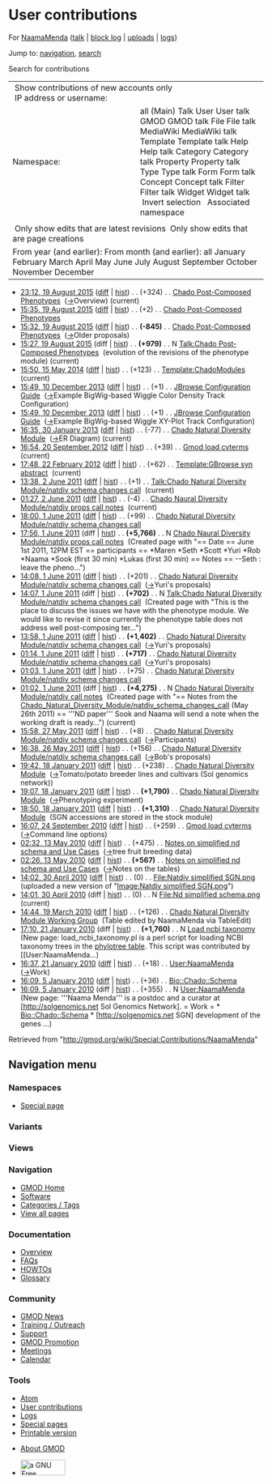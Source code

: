 <div id="mw-page-base" class="noprint">

</div>

<div id="mw-head-base" class="noprint">

</div>

<div id="content" class="mw-body" role="main">

<span id="top"></span>

<div id="mw-js-message" style="display:none;">

</div>



# <span dir="auto">User contributions</span>

<div id="bodyContent">

<div id="contentSub">

For [NaamaMenda](/wiki/User:NaamaMenda "User:NaamaMenda") (<a
href="/mediawiki/index.php?title=User_talk:NaamaMenda&amp;action=edit&amp;redlink=1"
class="new" title="User talk:NaamaMenda (page does not exist)">talk</a>
\| [block
log](/mediawiki/index.php?title=Special:Log/block&page=User%3ANaamaMenda "Special:Log/block")
\|
[uploads](/wiki/Special:ListFiles/NaamaMenda "Special:ListFiles/NaamaMenda")
\| [logs](/wiki/Special:Log/NaamaMenda "Special:Log/NaamaMenda"))

</div>

<div id="jump-to-nav" class="mw-jump">

Jump to: [navigation](#mw-navigation), [search](#p-search)

</div>

<div id="mw-content-text">

Search for contributions

<table class="mw-contributions-table">
<colgroup>
<col style="width: 50%" />
<col style="width: 50%" />
</colgroup>
<tbody>
<tr class="odd">
<td colspan="2"> Show contributions of new accounts only<br />
 IP address or username:</td>
</tr>
<tr class="even">
<td class="mw-label">Namespace:</td>
<td>all (Main) Talk User User talk GMOD GMOD talk File File talk
MediaWiki MediaWiki talk Template Template talk Help Help talk Category
Category talk Property Property talk Type Type talk Form Form talk
Concept Concept talk Filter Filter talk Widget Widget talk  
 Invert selection 
 Associated namespace </td>
</tr>
<tr class="odd">
<td colspan="2"></td>
</tr>
<tr class="even">
<td colspan="2"> Only show edits that are latest revisions
 Only show edits that are page creations</td>
</tr>
<tr class="odd">
<td colspan="2">From year (and earlier): From month (and earlier): all
January February March April May June July August September October
November December</td>
</tr>
</tbody>
</table>

- <a
  href="/mediawiki/index.php?title=Chado_Post-Composed_Phenotypes&amp;oldid=26758"
  class="mw-changeslist-date"
  title="Chado Post-Composed Phenotypes">23:12, 19 August 2015</a>
  ([diff](/mediawiki/index.php?title=Chado_Post-Composed_Phenotypes&diff=prev&oldid=26758 "Chado Post-Composed Phenotypes")
  \|
  [hist](/mediawiki/index.php?title=Chado_Post-Composed_Phenotypes&action=history "Chado Post-Composed Phenotypes"))
  <span class="mw-changeslist-separator">. .</span>
  <span class="mw-plusminus-pos" dir="ltr"
  title="4,565 bytes after change">(+324)</span>‎
  <span class="mw-changeslist-separator">. .</span>
  <a href="/wiki/Chado_Post-Composed_Phenotypes"
  class="mw-contributions-title"
  title="Chado Post-Composed Phenotypes">Chado Post-Composed
  Phenotypes</a> ‎
  <span class="comment">([→](/wiki/Chado_Post-Composed_Phenotypes#Overview "Chado Post-Composed Phenotypes")‎<span dir="auto"><span class="autocomment">Overview</span></span>)</span>
  <span class="mw-uctop">(current)</span>
- <a
  href="/mediawiki/index.php?title=Chado_Post-Composed_Phenotypes&amp;oldid=26757"
  class="mw-changeslist-date"
  title="Chado Post-Composed Phenotypes">15:35, 19 August 2015</a>
  ([diff](/mediawiki/index.php?title=Chado_Post-Composed_Phenotypes&diff=prev&oldid=26757 "Chado Post-Composed Phenotypes")
  \|
  [hist](/mediawiki/index.php?title=Chado_Post-Composed_Phenotypes&action=history "Chado Post-Composed Phenotypes"))
  <span class="mw-changeslist-separator">. .</span>
  <span class="mw-plusminus-pos" dir="ltr"
  title="4,241 bytes after change">(+2)</span>‎
  <span class="mw-changeslist-separator">. .</span>
  <a href="/wiki/Chado_Post-Composed_Phenotypes"
  class="mw-contributions-title"
  title="Chado Post-Composed Phenotypes">Chado Post-Composed
  Phenotypes</a> ‎
- <a
  href="/mediawiki/index.php?title=Chado_Post-Composed_Phenotypes&amp;oldid=26756"
  class="mw-changeslist-date"
  title="Chado Post-Composed Phenotypes">15:32, 19 August 2015</a>
  ([diff](/mediawiki/index.php?title=Chado_Post-Composed_Phenotypes&diff=prev&oldid=26756 "Chado Post-Composed Phenotypes")
  \|
  [hist](/mediawiki/index.php?title=Chado_Post-Composed_Phenotypes&action=history "Chado Post-Composed Phenotypes"))
  <span class="mw-changeslist-separator">. .</span> **(-845)**‎
  <span class="mw-changeslist-separator">. .</span>
  <a href="/wiki/Chado_Post-Composed_Phenotypes"
  class="mw-contributions-title"
  title="Chado Post-Composed Phenotypes">Chado Post-Composed
  Phenotypes</a> ‎
  <span class="comment">([→](/wiki/Chado_Post-Composed_Phenotypes#Older_proposals "Chado Post-Composed Phenotypes")‎<span dir="auto"><span class="autocomment">Older
  proposals</span></span>)</span>
- <a
  href="/mediawiki/index.php?title=Talk:Chado_Post-Composed_Phenotypes&amp;oldid=26755"
  class="mw-changeslist-date"
  title="Talk:Chado Post-Composed Phenotypes">15:27, 19 August 2015</a>
  (diff \|
  [hist](/mediawiki/index.php?title=Talk:Chado_Post-Composed_Phenotypes&action=history "Talk:Chado Post-Composed Phenotypes"))
  <span class="mw-changeslist-separator">. .</span> **(+979)**‎
  <span class="mw-changeslist-separator">. .</span> N
  <a href="/wiki/Talk:Chado_Post-Composed_Phenotypes"
  class="mw-contributions-title"
  title="Talk:Chado Post-Composed Phenotypes">Talk:Chado Post-Composed
  Phenotypes</a> ‎ <span class="comment">(evolution of the revisions of
  the phenotype module)</span> <span class="mw-uctop">(current)</span>
- <a
  href="/mediawiki/index.php?title=Template:ChadoModules&amp;oldid=25729"
  class="mw-changeslist-date" title="Template:ChadoModules">15:50, 15 May
  2014</a>
  ([diff](/mediawiki/index.php?title=Template:ChadoModules&diff=prev&oldid=25729 "Template:ChadoModules")
  \|
  [hist](/mediawiki/index.php?title=Template:ChadoModules&action=history "Template:ChadoModules"))
  <span class="mw-changeslist-separator">. .</span>
  <span class="mw-plusminus-pos" dir="ltr"
  title="1,312 bytes after change">(+123)</span>‎
  <span class="mw-changeslist-separator">. .</span>
  <a href="/wiki/Template:ChadoModules" class="mw-contributions-title"
  title="Template:ChadoModules">Template:ChadoModules</a> ‎
  <span class="mw-uctop">(current)</span>
- <a
  href="/mediawiki/index.php?title=JBrowse_Configuration_Guide&amp;oldid=24917"
  class="mw-changeslist-date" title="JBrowse Configuration Guide">15:49,
  10 December 2013</a>
  ([diff](/mediawiki/index.php?title=JBrowse_Configuration_Guide&diff=prev&oldid=24917 "JBrowse Configuration Guide")
  \|
  [hist](/mediawiki/index.php?title=JBrowse_Configuration_Guide&action=history "JBrowse Configuration Guide"))
  <span class="mw-changeslist-separator">. .</span>
  <span class="mw-plusminus-pos" dir="ltr"
  title="119,809 bytes after change">(+1)</span>‎
  <span class="mw-changeslist-separator">. .</span>
  <a href="/wiki/JBrowse_Configuration_Guide"
  class="mw-contributions-title"
  title="JBrowse Configuration Guide">JBrowse Configuration Guide</a> ‎
  <span class="comment">([→](/wiki/JBrowse_Configuration_Guide#Example_BigWig-based_Wiggle_Color_Density_Track_Configuration "JBrowse Configuration Guide")‎<span dir="auto"><span class="autocomment">Example
  BigWig-based Wiggle Color Density Track
  Configuration</span></span>)</span>
- <a
  href="/mediawiki/index.php?title=JBrowse_Configuration_Guide&amp;oldid=24916"
  class="mw-changeslist-date" title="JBrowse Configuration Guide">15:49,
  10 December 2013</a>
  ([diff](/mediawiki/index.php?title=JBrowse_Configuration_Guide&diff=prev&oldid=24916 "JBrowse Configuration Guide")
  \|
  [hist](/mediawiki/index.php?title=JBrowse_Configuration_Guide&action=history "JBrowse Configuration Guide"))
  <span class="mw-changeslist-separator">. .</span>
  <span class="mw-plusminus-pos" dir="ltr"
  title="119,808 bytes after change">(+1)</span>‎
  <span class="mw-changeslist-separator">. .</span>
  <a href="/wiki/JBrowse_Configuration_Guide"
  class="mw-contributions-title"
  title="JBrowse Configuration Guide">JBrowse Configuration Guide</a> ‎
  <span class="comment">([→](/wiki/JBrowse_Configuration_Guide#Example_BigWig-based_Wiggle_XY-Plot_Track_Configuration "JBrowse Configuration Guide")‎<span dir="auto"><span class="autocomment">Example
  BigWig-based Wiggle XY-Plot Track Configuration</span></span>)</span>
- <a
  href="/mediawiki/index.php?title=Chado_Natural_Diversity_Module&amp;oldid=22872"
  class="mw-changeslist-date"
  title="Chado Natural Diversity Module">16:35, 30 January 2013</a>
  ([diff](/mediawiki/index.php?title=Chado_Natural_Diversity_Module&diff=prev&oldid=22872 "Chado Natural Diversity Module")
  \|
  [hist](/mediawiki/index.php?title=Chado_Natural_Diversity_Module&action=history "Chado Natural Diversity Module"))
  <span class="mw-changeslist-separator">. .</span>
  <span class="mw-plusminus-neg" dir="ltr"
  title="30,886 bytes after change">(-77)</span>‎
  <span class="mw-changeslist-separator">. .</span>
  <a href="/wiki/Chado_Natural_Diversity_Module"
  class="mw-contributions-title"
  title="Chado Natural Diversity Module">Chado Natural Diversity
  Module</a> ‎
  <span class="comment">([→](/wiki/Chado_Natural_Diversity_Module#ER_Diagram "Chado Natural Diversity Module")‎<span dir="auto"><span class="autocomment">ER
  Diagram</span></span>)</span> <span class="mw-uctop">(current)</span>
- <a href="/mediawiki/index.php?title=Gmod_load_cvterms&amp;oldid=21769"
  class="mw-changeslist-date" title="Gmod load cvterms">16:54, 20
  September 2012</a>
  ([diff](/mediawiki/index.php?title=Gmod_load_cvterms&diff=prev&oldid=21769 "Gmod load cvterms")
  \|
  [hist](/mediawiki/index.php?title=Gmod_load_cvterms&action=history "Gmod load cvterms"))
  <span class="mw-changeslist-separator">. .</span>
  <span class="mw-plusminus-pos" dir="ltr"
  title="2,636 bytes after change">(+39)</span>‎
  <span class="mw-changeslist-separator">. .</span>
  <a href="/wiki/Gmod_load_cvterms" class="mw-contributions-title"
  title="Gmod load cvterms">Gmod load cvterms</a> ‎
  <span class="mw-uctop">(current)</span>
- <a
  href="/mediawiki/index.php?title=Template:GBrowse_syn_abstract&amp;oldid=19750"
  class="mw-changeslist-date" title="Template:GBrowse syn abstract">17:48,
  22 February 2012</a>
  ([diff](/mediawiki/index.php?title=Template:GBrowse_syn_abstract&diff=prev&oldid=19750 "Template:GBrowse syn abstract")
  \|
  [hist](/mediawiki/index.php?title=Template:GBrowse_syn_abstract&action=history "Template:GBrowse syn abstract"))
  <span class="mw-changeslist-separator">. .</span>
  <span class="mw-plusminus-pos" dir="ltr"
  title="863 bytes after change">(+62)</span>‎
  <span class="mw-changeslist-separator">. .</span>
  <a href="/wiki/Template:GBrowse_syn_abstract"
  class="mw-contributions-title"
  title="Template:GBrowse syn abstract">Template:GBrowse syn abstract</a>
  ‎ <span class="mw-uctop">(current)</span>
- <a
  href="/mediawiki/index.php?title=Talk:Chado_Natural_Diversity_Module/natdiv_schema_changes_call&amp;oldid=17876"
  class="mw-changeslist-date"
  title="Talk:Chado Natural Diversity Module/natdiv schema changes call">13:38,
  2 June 2011</a>
  ([diff](/mediawiki/index.php?title=Talk:Chado_Natural_Diversity_Module/natdiv_schema_changes_call&diff=prev&oldid=17876 "Talk:Chado Natural Diversity Module/natdiv schema changes call")
  \|
  [hist](/mediawiki/index.php?title=Talk:Chado_Natural_Diversity_Module/natdiv_schema_changes_call&action=history "Talk:Chado Natural Diversity Module/natdiv schema changes call"))
  <span class="mw-changeslist-separator">. .</span>
  <span class="mw-plusminus-pos" dir="ltr"
  title="703 bytes after change">(+1)</span>‎
  <span class="mw-changeslist-separator">. .</span> <a
  href="/wiki/Talk:Chado_Natural_Diversity_Module/natdiv_schema_changes_call"
  class="mw-contributions-title"
  title="Talk:Chado Natural Diversity Module/natdiv schema changes call">Talk:Chado
  Natural Diversity Module/natdiv schema changes call</a> ‎
  <span class="mw-uctop">(current)</span>
- <a
  href="/mediawiki/index.php?title=Chado_Naural_Diversity_Module/natdiv_props_call_notes&amp;oldid=17772"
  class="mw-changeslist-date"
  title="Chado Naural Diversity Module/natdiv props call notes">01:27, 2
  June 2011</a>
  ([diff](/mediawiki/index.php?title=Chado_Naural_Diversity_Module/natdiv_props_call_notes&diff=prev&oldid=17772 "Chado Naural Diversity Module/natdiv props call notes")
  \|
  [hist](/mediawiki/index.php?title=Chado_Naural_Diversity_Module/natdiv_props_call_notes&action=history "Chado Naural Diversity Module/natdiv props call notes"))
  <span class="mw-changeslist-separator">. .</span>
  <span class="mw-plusminus-neg" dir="ltr"
  title="5,762 bytes after change">(-4)</span>‎
  <span class="mw-changeslist-separator">. .</span>
  <a href="/wiki/Chado_Naural_Diversity_Module/natdiv_props_call_notes"
  class="mw-contributions-title"
  title="Chado Naural Diversity Module/natdiv props call notes">Chado
  Naural Diversity Module/natdiv props call notes</a> ‎
  <span class="mw-uctop">(current)</span>
- <a
  href="/mediawiki/index.php?title=Chado_Natural_Diversity_Module/natdiv_schema_changes_call&amp;oldid=17746"
  class="mw-changeslist-date"
  title="Chado Natural Diversity Module/natdiv schema changes call">18:00,
  1 June 2011</a>
  ([diff](/mediawiki/index.php?title=Chado_Natural_Diversity_Module/natdiv_schema_changes_call&diff=prev&oldid=17746 "Chado Natural Diversity Module/natdiv schema changes call")
  \|
  [hist](/mediawiki/index.php?title=Chado_Natural_Diversity_Module/natdiv_schema_changes_call&action=history "Chado Natural Diversity Module/natdiv schema changes call"))
  <span class="mw-changeslist-separator">. .</span>
  <span class="mw-plusminus-pos" dir="ltr"
  title="9,717 bytes after change">(+99)</span>‎
  <span class="mw-changeslist-separator">. .</span> <a
  href="/wiki/Chado_Natural_Diversity_Module/natdiv_schema_changes_call"
  class="mw-contributions-title"
  title="Chado Natural Diversity Module/natdiv schema changes call">Chado
  Natural Diversity Module/natdiv schema changes call</a> ‎
- <a
  href="/mediawiki/index.php?title=Chado_Naural_Diversity_Module/natdiv_props_call_notes&amp;oldid=17745"
  class="mw-changeslist-date"
  title="Chado Naural Diversity Module/natdiv props call notes">17:56, 1
  June 2011</a> (diff \|
  [hist](/mediawiki/index.php?title=Chado_Naural_Diversity_Module/natdiv_props_call_notes&action=history "Chado Naural Diversity Module/natdiv props call notes"))
  <span class="mw-changeslist-separator">. .</span> **(+5,766)**‎
  <span class="mw-changeslist-separator">. .</span> N
  <a href="/wiki/Chado_Naural_Diversity_Module/natdiv_props_call_notes"
  class="mw-contributions-title"
  title="Chado Naural Diversity Module/natdiv props call notes">Chado
  Naural Diversity Module/natdiv props call notes</a> ‎
  <span class="comment">(Created page with "== Date == June 1st 2011,
  12PM EST == participants == \*Maren \*Seth \*Scott \*Yuri \*Rob
  \*Naama \*Sook (first 30 min) \*Lukas (first 30 min) == Notes ==
  --Seth : leave the pheno…")</span>
- <a
  href="/mediawiki/index.php?title=Chado_Natural_Diversity_Module/natdiv_schema_changes_call&amp;oldid=17741"
  class="mw-changeslist-date"
  title="Chado Natural Diversity Module/natdiv schema changes call">14:08,
  1 June 2011</a>
  ([diff](/mediawiki/index.php?title=Chado_Natural_Diversity_Module/natdiv_schema_changes_call&diff=prev&oldid=17741 "Chado Natural Diversity Module/natdiv schema changes call")
  \|
  [hist](/mediawiki/index.php?title=Chado_Natural_Diversity_Module/natdiv_schema_changes_call&action=history "Chado Natural Diversity Module/natdiv schema changes call"))
  <span class="mw-changeslist-separator">. .</span>
  <span class="mw-plusminus-pos" dir="ltr"
  title="9,448 bytes after change">(+201)</span>‎
  <span class="mw-changeslist-separator">. .</span> <a
  href="/wiki/Chado_Natural_Diversity_Module/natdiv_schema_changes_call"
  class="mw-contributions-title"
  title="Chado Natural Diversity Module/natdiv schema changes call">Chado
  Natural Diversity Module/natdiv schema changes call</a> ‎
  <span class="comment">([→](/wiki/Chado_Natural_Diversity_Module/natdiv_schema_changes_call#Yuri.27s_proposals "Chado Natural Diversity Module/natdiv schema changes call")‎<span dir="auto"><span class="autocomment">Yuri's
  proposals</span></span>)</span>
- <a
  href="/mediawiki/index.php?title=Talk:Chado_Natural_Diversity_Module/natdiv_schema_changes_call&amp;oldid=17740"
  class="mw-changeslist-date"
  title="Talk:Chado Natural Diversity Module/natdiv schema changes call">14:07,
  1 June 2011</a> (diff \|
  [hist](/mediawiki/index.php?title=Talk:Chado_Natural_Diversity_Module/natdiv_schema_changes_call&action=history "Talk:Chado Natural Diversity Module/natdiv schema changes call"))
  <span class="mw-changeslist-separator">. .</span> **(+702)**‎
  <span class="mw-changeslist-separator">. .</span> N <a
  href="/wiki/Talk:Chado_Natural_Diversity_Module/natdiv_schema_changes_call"
  class="mw-contributions-title"
  title="Talk:Chado Natural Diversity Module/natdiv schema changes call">Talk:Chado
  Natural Diversity Module/natdiv schema changes call</a> ‎
  <span class="comment">(Created page with "This is the place to discuss
  the issues we have with the phenotype module. We would like to revise
  it since currently the phenotype table does not address well
  post-composing ter…")</span>
- <a
  href="/mediawiki/index.php?title=Chado_Natural_Diversity_Module/natdiv_schema_changes_call&amp;oldid=17739"
  class="mw-changeslist-date"
  title="Chado Natural Diversity Module/natdiv schema changes call">13:58,
  1 June 2011</a>
  ([diff](/mediawiki/index.php?title=Chado_Natural_Diversity_Module/natdiv_schema_changes_call&diff=prev&oldid=17739 "Chado Natural Diversity Module/natdiv schema changes call")
  \|
  [hist](/mediawiki/index.php?title=Chado_Natural_Diversity_Module/natdiv_schema_changes_call&action=history "Chado Natural Diversity Module/natdiv schema changes call"))
  <span class="mw-changeslist-separator">. .</span> **(+1,402)**‎
  <span class="mw-changeslist-separator">. .</span> <a
  href="/wiki/Chado_Natural_Diversity_Module/natdiv_schema_changes_call"
  class="mw-contributions-title"
  title="Chado Natural Diversity Module/natdiv schema changes call">Chado
  Natural Diversity Module/natdiv schema changes call</a> ‎
  <span class="comment">([→](/wiki/Chado_Natural_Diversity_Module/natdiv_schema_changes_call#Yuri.27s_proposals "Chado Natural Diversity Module/natdiv schema changes call")‎<span dir="auto"><span class="autocomment">Yuri's
  proposals</span></span>)</span>
- <a
  href="/mediawiki/index.php?title=Chado_Natural_Diversity_Module/natdiv_schema_changes_call&amp;oldid=17738"
  class="mw-changeslist-date"
  title="Chado Natural Diversity Module/natdiv schema changes call">01:14,
  1 June 2011</a>
  ([diff](/mediawiki/index.php?title=Chado_Natural_Diversity_Module/natdiv_schema_changes_call&diff=prev&oldid=17738 "Chado Natural Diversity Module/natdiv schema changes call")
  \|
  [hist](/mediawiki/index.php?title=Chado_Natural_Diversity_Module/natdiv_schema_changes_call&action=history "Chado Natural Diversity Module/natdiv schema changes call"))
  <span class="mw-changeslist-separator">. .</span> **(+717)**‎
  <span class="mw-changeslist-separator">. .</span> <a
  href="/wiki/Chado_Natural_Diversity_Module/natdiv_schema_changes_call"
  class="mw-contributions-title"
  title="Chado Natural Diversity Module/natdiv schema changes call">Chado
  Natural Diversity Module/natdiv schema changes call</a> ‎
  <span class="comment">([→](/wiki/Chado_Natural_Diversity_Module/natdiv_schema_changes_call#Yuri.27s_proposals "Chado Natural Diversity Module/natdiv schema changes call")‎<span dir="auto"><span class="autocomment">Yuri's
  proposals</span></span>)</span>
- <a
  href="/mediawiki/index.php?title=Chado_Natural_Diversity_Module/natdiv_schema_changes_call&amp;oldid=17737"
  class="mw-changeslist-date"
  title="Chado Natural Diversity Module/natdiv schema changes call">01:03,
  1 June 2011</a>
  ([diff](/mediawiki/index.php?title=Chado_Natural_Diversity_Module/natdiv_schema_changes_call&diff=prev&oldid=17737 "Chado Natural Diversity Module/natdiv schema changes call")
  \|
  [hist](/mediawiki/index.php?title=Chado_Natural_Diversity_Module/natdiv_schema_changes_call&action=history "Chado Natural Diversity Module/natdiv schema changes call"))
  <span class="mw-changeslist-separator">. .</span>
  <span class="mw-plusminus-pos" dir="ltr"
  title="7,128 bytes after change">(+75)</span>‎
  <span class="mw-changeslist-separator">. .</span> <a
  href="/wiki/Chado_Natural_Diversity_Module/natdiv_schema_changes_call"
  class="mw-contributions-title"
  title="Chado Natural Diversity Module/natdiv schema changes call">Chado
  Natural Diversity Module/natdiv schema changes call</a> ‎
- <a
  href="/mediawiki/index.php?title=Chado_Natural_Diversity_Module/natdiv_call_notes&amp;oldid=17736"
  class="mw-changeslist-date"
  title="Chado Natural Diversity Module/natdiv call notes">01:02, 1 June
  2011</a> (diff \|
  [hist](/mediawiki/index.php?title=Chado_Natural_Diversity_Module/natdiv_call_notes&action=history "Chado Natural Diversity Module/natdiv call notes"))
  <span class="mw-changeslist-separator">. .</span> **(+4,275)**‎
  <span class="mw-changeslist-separator">. .</span> N
  <a href="/wiki/Chado_Natural_Diversity_Module/natdiv_call_notes"
  class="mw-contributions-title"
  title="Chado Natural Diversity Module/natdiv call notes">Chado Natural
  Diversity Module/natdiv call notes</a> ‎ <span class="comment">(Created
  page with "== Notes from the
  [Chado_Natural_Diversity_Module/natdiv_schema_changes_call](/wiki/Chado_Natural_Diversity_Module/natdiv_schema_changes_call "Chado Natural Diversity Module/natdiv schema changes call")
  (May 26th 2011) == '''ND paper''' Sook and Naama will send a note when
  the working draft is ready…")</span>
  <span class="mw-uctop">(current)</span>
- <a
  href="/mediawiki/index.php?title=Chado_Natural_Diversity_Module/natdiv_schema_changes_call&amp;oldid=17720"
  class="mw-changeslist-date"
  title="Chado Natural Diversity Module/natdiv schema changes call">15:58,
  27 May 2011</a>
  ([diff](/mediawiki/index.php?title=Chado_Natural_Diversity_Module/natdiv_schema_changes_call&diff=prev&oldid=17720 "Chado Natural Diversity Module/natdiv schema changes call")
  \|
  [hist](/mediawiki/index.php?title=Chado_Natural_Diversity_Module/natdiv_schema_changes_call&action=history "Chado Natural Diversity Module/natdiv schema changes call"))
  <span class="mw-changeslist-separator">. .</span>
  <span class="mw-plusminus-pos" dir="ltr"
  title="2,940 bytes after change">(+8)</span>‎
  <span class="mw-changeslist-separator">. .</span> <a
  href="/wiki/Chado_Natural_Diversity_Module/natdiv_schema_changes_call"
  class="mw-contributions-title"
  title="Chado Natural Diversity Module/natdiv schema changes call">Chado
  Natural Diversity Module/natdiv schema changes call</a> ‎
  <span class="comment">([→](/wiki/Chado_Natural_Diversity_Module/natdiv_schema_changes_call#Participants "Chado Natural Diversity Module/natdiv schema changes call")‎<span dir="auto"><span class="autocomment">Participants</span></span>)</span>
- <a
  href="/mediawiki/index.php?title=Chado_Natural_Diversity_Module/natdiv_schema_changes_call&amp;oldid=17700"
  class="mw-changeslist-date"
  title="Chado Natural Diversity Module/natdiv schema changes call">16:38,
  26 May 2011</a>
  ([diff](/mediawiki/index.php?title=Chado_Natural_Diversity_Module/natdiv_schema_changes_call&diff=prev&oldid=17700 "Chado Natural Diversity Module/natdiv schema changes call")
  \|
  [hist](/mediawiki/index.php?title=Chado_Natural_Diversity_Module/natdiv_schema_changes_call&action=history "Chado Natural Diversity Module/natdiv schema changes call"))
  <span class="mw-changeslist-separator">. .</span>
  <span class="mw-plusminus-pos" dir="ltr"
  title="2,137 bytes after change">(+156)</span>‎
  <span class="mw-changeslist-separator">. .</span> <a
  href="/wiki/Chado_Natural_Diversity_Module/natdiv_schema_changes_call"
  class="mw-contributions-title"
  title="Chado Natural Diversity Module/natdiv schema changes call">Chado
  Natural Diversity Module/natdiv schema changes call</a> ‎
  <span class="comment">([→](/wiki/Chado_Natural_Diversity_Module/natdiv_schema_changes_call#Bob.27s_proposals "Chado Natural Diversity Module/natdiv schema changes call")‎<span dir="auto"><span class="autocomment">Bob's
  proposals</span></span>)</span>
- <a
  href="/mediawiki/index.php?title=Chado_Natural_Diversity_Module&amp;oldid=16531"
  class="mw-changeslist-date"
  title="Chado Natural Diversity Module">19:42, 18 January 2011</a>
  ([diff](/mediawiki/index.php?title=Chado_Natural_Diversity_Module&diff=prev&oldid=16531 "Chado Natural Diversity Module")
  \|
  [hist](/mediawiki/index.php?title=Chado_Natural_Diversity_Module&action=history "Chado Natural Diversity Module"))
  <span class="mw-changeslist-separator">. .</span>
  <span class="mw-plusminus-pos" dir="ltr"
  title="30,987 bytes after change">(+238)</span>‎
  <span class="mw-changeslist-separator">. .</span>
  <a href="/wiki/Chado_Natural_Diversity_Module"
  class="mw-contributions-title"
  title="Chado Natural Diversity Module">Chado Natural Diversity
  Module</a> ‎
  <span class="comment">([→](/wiki/Chado_Natural_Diversity_Module#Tomato.2Fpotato_breeder_lines_and_cultivars_.28Sol_genomics_network.29 "Chado Natural Diversity Module")‎<span dir="auto"><span class="autocomment">Tomato/potato
  breeder lines and cultivars (Sol genomics
  network)</span></span>)</span>
- <a
  href="/mediawiki/index.php?title=Chado_Natural_Diversity_Module&amp;oldid=16530"
  class="mw-changeslist-date"
  title="Chado Natural Diversity Module">19:07, 18 January 2011</a>
  ([diff](/mediawiki/index.php?title=Chado_Natural_Diversity_Module&diff=prev&oldid=16530 "Chado Natural Diversity Module")
  \|
  [hist](/mediawiki/index.php?title=Chado_Natural_Diversity_Module&action=history "Chado Natural Diversity Module"))
  <span class="mw-changeslist-separator">. .</span> **(+1,790)**‎
  <span class="mw-changeslist-separator">. .</span>
  <a href="/wiki/Chado_Natural_Diversity_Module"
  class="mw-contributions-title"
  title="Chado Natural Diversity Module">Chado Natural Diversity
  Module</a> ‎
  <span class="comment">([→](/wiki/Chado_Natural_Diversity_Module#Phenotyping_experiment "Chado Natural Diversity Module")‎<span dir="auto"><span class="autocomment">Phenotyping
  experiment</span></span>)</span>
- <a
  href="/mediawiki/index.php?title=Chado_Natural_Diversity_Module&amp;oldid=16529"
  class="mw-changeslist-date"
  title="Chado Natural Diversity Module">18:50, 18 January 2011</a>
  ([diff](/mediawiki/index.php?title=Chado_Natural_Diversity_Module&diff=prev&oldid=16529 "Chado Natural Diversity Module")
  \|
  [hist](/mediawiki/index.php?title=Chado_Natural_Diversity_Module&action=history "Chado Natural Diversity Module"))
  <span class="mw-changeslist-separator">. .</span> **(+1,310)**‎
  <span class="mw-changeslist-separator">. .</span>
  <a href="/wiki/Chado_Natural_Diversity_Module"
  class="mw-contributions-title"
  title="Chado Natural Diversity Module">Chado Natural Diversity
  Module</a> ‎ <span class="comment">(SGN accessions are stored in the
  stock module)</span>
- <a href="/mediawiki/index.php?title=Gmod_load_cvterms&amp;oldid=14598"
  class="mw-changeslist-date" title="Gmod load cvterms">16:07, 24
  September 2010</a>
  ([diff](/mediawiki/index.php?title=Gmod_load_cvterms&diff=prev&oldid=14598 "Gmod load cvterms")
  \|
  [hist](/mediawiki/index.php?title=Gmod_load_cvterms&action=history "Gmod load cvterms"))
  <span class="mw-changeslist-separator">. .</span>
  <span class="mw-plusminus-pos" dir="ltr"
  title="2,597 bytes after change">(+259)</span>‎
  <span class="mw-changeslist-separator">. .</span>
  <a href="/wiki/Gmod_load_cvterms" class="mw-contributions-title"
  title="Gmod load cvterms">Gmod load cvterms</a> ‎
  <span class="comment">([→](/wiki/Gmod_load_cvterms#Command_line_options "Gmod load cvterms")‎<span dir="auto"><span class="autocomment">Command
  line options</span></span>)</span>
- <a
  href="/mediawiki/index.php?title=Notes_on_simplified_nd_schema_and_Use_Cases&amp;oldid=12559"
  class="mw-changeslist-date"
  title="Notes on simplified nd schema and Use Cases">02:32, 13 May
  2010</a>
  ([diff](/mediawiki/index.php?title=Notes_on_simplified_nd_schema_and_Use_Cases&diff=prev&oldid=12559 "Notes on simplified nd schema and Use Cases")
  \|
  [hist](/mediawiki/index.php?title=Notes_on_simplified_nd_schema_and_Use_Cases&action=history "Notes on simplified nd schema and Use Cases"))
  <span class="mw-changeslist-separator">. .</span>
  <span class="mw-plusminus-pos" dir="ltr"
  title="8,830 bytes after change">(+475)</span>‎
  <span class="mw-changeslist-separator">. .</span>
  <a href="/wiki/Notes_on_simplified_nd_schema_and_Use_Cases"
  class="mw-contributions-title"
  title="Notes on simplified nd schema and Use Cases">Notes on simplified
  nd schema and Use Cases</a> ‎
  <span class="comment">([→](/wiki/Notes_on_simplified_nd_schema_and_Use_Cases#tree_fruit_breeding_data "Notes on simplified nd schema and Use Cases")‎<span dir="auto"><span class="autocomment">tree
  fruit breeding data</span></span>)</span>
- <a
  href="/mediawiki/index.php?title=Notes_on_simplified_nd_schema_and_Use_Cases&amp;oldid=12558"
  class="mw-changeslist-date"
  title="Notes on simplified nd schema and Use Cases">02:26, 13 May
  2010</a>
  ([diff](/mediawiki/index.php?title=Notes_on_simplified_nd_schema_and_Use_Cases&diff=prev&oldid=12558 "Notes on simplified nd schema and Use Cases")
  \|
  [hist](/mediawiki/index.php?title=Notes_on_simplified_nd_schema_and_Use_Cases&action=history "Notes on simplified nd schema and Use Cases"))
  <span class="mw-changeslist-separator">. .</span> **(+567)**‎
  <span class="mw-changeslist-separator">. .</span>
  <a href="/wiki/Notes_on_simplified_nd_schema_and_Use_Cases"
  class="mw-contributions-title"
  title="Notes on simplified nd schema and Use Cases">Notes on simplified
  nd schema and Use Cases</a> ‎
  <span class="comment">([→](/wiki/Notes_on_simplified_nd_schema_and_Use_Cases#Notes_on_the_tables "Notes on simplified nd schema and Use Cases")‎<span dir="auto"><span class="autocomment">Notes
  on the tables</span></span>)</span>
- <a
  href="/mediawiki/index.php?title=File:Natdiv_simplified_SGN.png&amp;oldid=12455"
  class="mw-changeslist-date"
  title="File:Natdiv simplified SGN.png">14:02, 30 April 2010</a>
  ([diff](/mediawiki/index.php?title=File:Natdiv_simplified_SGN.png&diff=prev&oldid=12455 "File:Natdiv simplified SGN.png")
  \|
  [hist](/mediawiki/index.php?title=File:Natdiv_simplified_SGN.png&action=history "File:Natdiv simplified SGN.png"))
  <span class="mw-changeslist-separator">. .</span>
  <span class="mw-plusminus-null" dir="ltr"
  title="0 bytes after change">(0)</span>‎
  <span class="mw-changeslist-separator">. .</span>
  <a href="/wiki/File:Natdiv_simplified_SGN.png"
  class="mw-contributions-title"
  title="File:Natdiv simplified SGN.png">File:Natdiv simplified
  SGN.png</a> ‎ <span class="comment">(uploaded a new version of
  "[Image:Natdiv simplified
  SGN.png](/wiki/File:Natdiv_simplified_SGN.png "File:Natdiv simplified SGN.png")")</span>
- <a
  href="/mediawiki/index.php?title=File:Nd_simplified_schema.png&amp;oldid=12454"
  class="mw-changeslist-date" title="File:Nd simplified schema.png">14:01,
  30 April 2010</a> (diff \|
  [hist](/mediawiki/index.php?title=File:Nd_simplified_schema.png&action=history "File:Nd simplified schema.png"))
  <span class="mw-changeslist-separator">. .</span>
  <span class="mw-plusminus-null" dir="ltr"
  title="0 bytes after change">(0)</span>‎
  <span class="mw-changeslist-separator">. .</span> N
  <a href="/wiki/File:Nd_simplified_schema.png"
  class="mw-contributions-title"
  title="File:Nd simplified schema.png">File:Nd simplified schema.png</a>
  ‎ <span class="mw-uctop">(current)</span>
- <a
  href="/mediawiki/index.php?title=Chado_Natural_Diversity_Module_Working_Group&amp;oldid=12107"
  class="mw-changeslist-date"
  title="Chado Natural Diversity Module Working Group">14:44, 19 March
  2010</a>
  ([diff](/mediawiki/index.php?title=Chado_Natural_Diversity_Module_Working_Group&diff=prev&oldid=12107 "Chado Natural Diversity Module Working Group")
  \|
  [hist](/mediawiki/index.php?title=Chado_Natural_Diversity_Module_Working_Group&action=history "Chado Natural Diversity Module Working Group"))
  <span class="mw-changeslist-separator">. .</span>
  <span class="mw-plusminus-pos" dir="ltr"
  title="4,780 bytes after change">(+126)</span>‎
  <span class="mw-changeslist-separator">. .</span>
  <a href="/wiki/Chado_Natural_Diversity_Module_Working_Group"
  class="mw-contributions-title"
  title="Chado Natural Diversity Module Working Group">Chado Natural
  Diversity Module Working Group</a> ‎ <span class="comment">(Table
  edited by NaamaMenda via TableEdit)</span>
- <a href="/mediawiki/index.php?title=Load_ncbi_taxonomy&amp;oldid=11481"
  class="mw-changeslist-date" title="Load ncbi taxonomy">17:10, 21 January
  2010</a> (diff \|
  [hist](/mediawiki/index.php?title=Load_ncbi_taxonomy&action=history "Load ncbi taxonomy"))
  <span class="mw-changeslist-separator">. .</span> **(+1,760)**‎
  <span class="mw-changeslist-separator">. .</span> N
  <a href="/wiki/Load_ncbi_taxonomy" class="mw-contributions-title"
  title="Load ncbi taxonomy">Load ncbi taxonomy</a> ‎
  <span class="comment">(New page: load_ncbi_taxonomy.pl is a perl
  script for loading NCBI taxonomy trees in the [phylotree
  table](/wiki/Chado_Phylogeny_Module#Table:_phylotree "Chado Phylogeny Module").
  This script was contributed by \[\[User:NaamaMenda...)</span>
- <a href="/mediawiki/index.php?title=User:NaamaMenda&amp;oldid=11480"
  class="mw-changeslist-date" title="User:NaamaMenda">16:37, 21 January
  2010</a>
  ([diff](/mediawiki/index.php?title=User:NaamaMenda&diff=prev&oldid=11480 "User:NaamaMenda")
  \|
  [hist](/mediawiki/index.php?title=User:NaamaMenda&action=history "User:NaamaMenda"))
  <span class="mw-changeslist-separator">. .</span>
  <span class="mw-plusminus-pos" dir="ltr"
  title="373 bytes after change">(+18)</span>‎
  <span class="mw-changeslist-separator">. .</span>
  <a href="/wiki/User:NaamaMenda" class="mw-contributions-title"
  title="User:NaamaMenda">User:NaamaMenda</a> ‎
  <span class="comment">([→](/wiki/User:NaamaMenda#Work "User:NaamaMenda")‎<span dir="auto"><span class="autocomment">Work</span></span>)</span>
- <a href="/mediawiki/index.php?title=Bio::Chado::Schema&amp;oldid=11190"
  class="mw-changeslist-date" title="Bio::Chado::Schema">16:09, 5 January
  2010</a>
  ([diff](/mediawiki/index.php?title=Bio::Chado::Schema&diff=prev&oldid=11190 "Bio::Chado::Schema")
  \|
  [hist](/mediawiki/index.php?title=Bio::Chado::Schema&action=history "Bio::Chado::Schema"))
  <span class="mw-changeslist-separator">. .</span>
  <span class="mw-plusminus-pos" dir="ltr"
  title="1,440 bytes after change">(+36)</span>‎
  <span class="mw-changeslist-separator">. .</span>
  <a href="/wiki/Bio::Chado::Schema" class="mw-contributions-title"
  title="Bio::Chado::Schema">Bio::Chado::Schema</a> ‎
- <a href="/mediawiki/index.php?title=User:NaamaMenda&amp;oldid=11189"
  class="mw-changeslist-date" title="User:NaamaMenda">16:09, 5 January
  2010</a> (diff \|
  [hist](/mediawiki/index.php?title=User:NaamaMenda&action=history "User:NaamaMenda"))
  <span class="mw-changeslist-separator">. .</span>
  <span class="mw-plusminus-pos" dir="ltr"
  title="355 bytes after change">(+355)</span>‎
  <span class="mw-changeslist-separator">. .</span> N
  <a href="/wiki/User:NaamaMenda" class="mw-contributions-title"
  title="User:NaamaMenda">User:NaamaMenda</a> ‎
  <span class="comment">(New page: '''Naama Menda''' is a postdoc and a
  curator at \[http://solgenomics.net Sol Genomics Network\]. = Work =
  \* [Bio::Chado::Schema](/wiki/Bio::Chado::Schema "Bio::Chado::Schema")
  \* \[http://solgenomics.net SGN\] development of the genes ...)</span>

</div>

<div class="printfooter">

Retrieved from "<http://gmod.org/wiki/Special:Contributions/NaamaMenda>"

</div>

<div id="catlinks" class="catlinks catlinks-allhidden">

</div>

<div class="visualClear">

</div>

</div>

</div>

<div id="mw-navigation">

## Navigation menu

<div id="mw-head">



<div id="left-navigation">

<div id="p-namespaces" class="vectorTabs" role="navigation"
aria-labelledby="p-namespaces-label">

### Namespaces

- <span id="ca-nstab-special">[Special
  page](/wiki/Special:Contributions/NaamaMenda "This is a special page, you cannot edit the page itself")</span>

</div>

<div id="p-variants" class="vectorMenu emptyPortlet" role="navigation"
aria-labelledby="p-variants-label">

### 

### Variants[](#)

<div class="menu">

</div>

</div>

</div>

<div id="right-navigation">

<div id="p-views" class="vectorTabs emptyPortlet" role="navigation"
aria-labelledby="p-views-label">

### Views

</div>



</div>



</div>

</div>

</div>

<div id="mw-panel">

<div id="p-logo" role="banner">

<a href="/wiki/Main_Page"
style="background-image: url(http://gmod.org/images/GMOD-cogs.png);"
title="Visit the main page"></a>

</div>

<div id="p-Navigation" class="portal" role="navigation"
aria-labelledby="p-Navigation-label">

### Navigation

<div class="body">

- <span id="n-GMOD-Home">[GMOD Home](/wiki/Main_Page)</span>
- <span id="n-Software">[Software](/wiki/GMOD_Components)</span>
- <span id="n-Categories-.2F-Tags">[Categories /
  Tags](/wiki/Categories)</span>
- <span id="n-View-all-pages">[View all
  pages](/wiki/Special:AllPages)</span>

</div>

</div>

<div id="p-Documentation" class="portal" role="navigation"
aria-labelledby="p-Documentation-label">

### Documentation

<div class="body">

- <span id="n-Overview">[Overview](/wiki/Overview)</span>
- <span id="n-FAQs">[FAQs](/wiki/Category:FAQ)</span>
- <span id="n-HOWTOs">[HOWTOs](/wiki/Category:HOWTO)</span>
- <span id="n-Glossary">[Glossary](/wiki/Glossary)</span>

</div>

</div>

<div id="p-Community" class="portal" role="navigation"
aria-labelledby="p-Community-label">

### Community

<div class="body">

- <span id="n-GMOD-News">[GMOD News](/wiki/GMOD_News)</span>
- <span id="n-Training-.2F-Outreach">[Training /
  Outreach](/wiki/Training_and_Outreach)</span>
- <span id="n-Support">[Support](/wiki/Support)</span>
- <span id="n-GMOD-Promotion">[GMOD
  Promotion](/wiki/GMOD_Promotion)</span>
- <span id="n-Meetings">[Meetings](/wiki/Meetings)</span>
- <span id="n-Calendar">[Calendar](/wiki/Calendar)</span>

</div>

</div>

<div id="p-tb" class="portal" role="navigation"
aria-labelledby="p-tb-label">

### Tools

<div class="body">

- <span id="feedlinks"><a
  href="http://gmod.org/mediawiki/index.php?title=Special:Contributions/NaamaMenda&amp;feed=atom"
  id="feed-atom" class="feedlink" rel="alternate"
  type="application/atom+xml" title="Atom feed for this page">Atom</a></span>
- <span id="t-contributions">[User
  contributions](/wiki/Special:Contributions/NaamaMenda "A list of contributions of this user")</span>
- <span id="t-log">[Logs](/wiki/Special:Log/NaamaMenda)</span>
- <span id="t-specialpages"><a href="/wiki/Special:SpecialPages" accesskey="q"
  title="A list of all special pages [q]">Special pages</a></span>
- <span id="t-print"><a
  href="/mediawiki/index.php?title=Special:Contributions/NaamaMenda&amp;printable=yes"
  rel="alternate" accesskey="p"
  title="Printable version of this page [p]">Printable version</a></span>

</div>

</div>

</div>

</div>

<div id="footer" role="contentinfo">

- <span id="footer-places-about">[About
  GMOD](/wiki/GMOD:About "GMOD:About")</span>

<!-- -->

- <span id="footer-copyrightico">[<img src="http://www.gnu.org/graphics/gfdl-logo-small.png" width="88"
  height="31" alt="a GNU Free Documentation License" />](http://www.gnu.org/licenses/fdl-1.3.html)</span>


<div style="clear:both">

</div>

</div>
